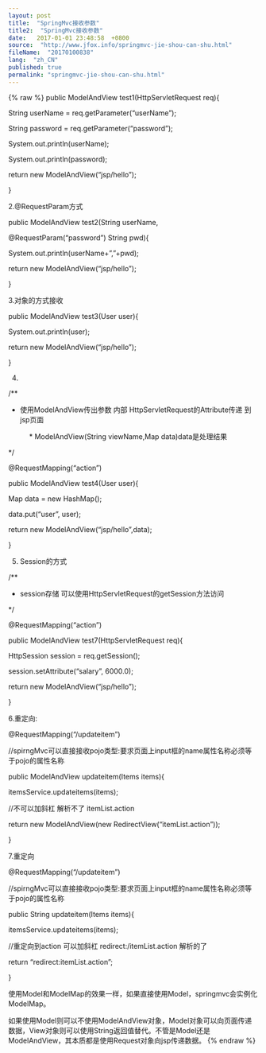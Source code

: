 ```yaml
---
layout: post
title:  "SpringMvc接收参数"
title2:  "SpringMvc接收参数"
date:   2017-01-01 23:48:58  +0800
source:  "http://www.jfox.info/springmvc-jie-shou-can-shu.html"
fileName:  "20170100838"
lang:  "zh_CN"
published: true
permalink: "springmvc-jie-shou-can-shu.html"
---
```

{% raw %}
public ModelAndView test1(HttpServletRequest req){ 
 

  String userName = req.getParameter(“userName”); 
 

  String password = req.getParameter(“password”); 
 

  System.out.println(userName); 
 

  System.out.println(password); 
 

  return new ModelAndView(“jsp/hello”); 
 

  } 
 

  2.@RequestParam方式 
 

  public ModelAndView test2(String userName, 
 

  @RequestParam(“password”) String pwd){ 
 

  System.out.println(userName+”,”+pwd); 
 

  return new ModelAndView(“jsp/hello”); 
 

  } 
 
 
 
   3.对象的方式接收 
  
 
   public ModelAndView test3(User user){ 
  
 
   System.out.println(user); 
  
 
   return new ModelAndView(“jsp/hello”); 
  
 
   } 
  
 
   4. 
  
 
   /** 
  
 
   * 使用ModelAndView传出参数 内部 HttpServletRequest的Attribute传递 到jsp页面 
  
 
   　　　* ModelAndView(String viewName,Map data)data是处理结果 
  
 
   */ 
  
 
   @RequestMapping(“action”) 
  
 
   public ModelAndView test4(User user){ 
  
 
   Map data = new HashMap(); 
  
 
   data.put(“user”, user); 
  
 
   return new ModelAndView(“jsp/hello”,data); 
  
 
   } 
  
 
   5. Session的方式 
  
 
   /** 
  
 
   * session存储 可以使用HttpServletRequest的getSession方法访问 
  
 
   */ 
  
 
   @RequestMapping(“action”) 
  
 
   public ModelAndView test7(HttpServletRequest req){ 
  
 
   HttpSession session = req.getSession(); 
  
 
   session.setAttribute(“salary”, 6000.0); 
  
 
   return new ModelAndView(“jsp/hello”); 
  
 
   } 
  
 
   6.重定向: 
  
 
   @RequestMapping(“/updateitem”) 
  
 
   //spirngMvc可以直接接收pojo类型:要求页面上input框的name属性名称必须等于pojo的属性名称 
  
 
   public ModelAndView updateitem(Items items){ 
  
 
   itemsService.updateitems(items); 
  
 
   //不可以加斜杠 解析不了 itemList.action 
  
 
   return new ModelAndView(new RedirectView(“itemList.action”)); 
  
 
   } 
  
 
   7.重定向 
  
 
   @RequestMapping(“/updateitem”) 
  
 
   //spirngMvc可以直接接收pojo类型:要求页面上input框的name属性名称必须等于pojo的属性名称 
  
 
   public String updateitem(Items items){ 
  
 
   itemsService.updateitems(items); 
  
 
   //重定向到action 可以加斜杠 redirect:/itemList.action 解析的了 
  
 
   return “redirect:itemList.action”; 
  
 
   } 
  
  
  
使用Model和ModelMap的效果一样，如果直接使用Model，springmvc会实例化ModelMap。

如果使用Model则可以不使用ModelAndView对象，Model对象可以向页面传递数据，View对象则可以使用String返回值替代。不管是Model还是ModelAndView，其本质都是使用Request对象向jsp传递数据。
{% endraw %}
